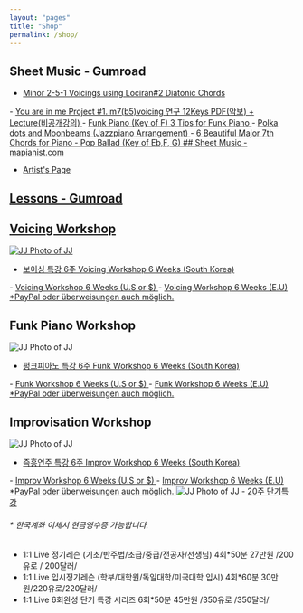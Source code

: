 ```yaml
---
layout: "pages"
title: "Shop"
permalink: /shop/
---
```


## Sheet Music - Gumroad

- <a href="https://gumroad.com/jazzydusmusic#mSlRxY" target="_blank">
    Minor 2-5-1 Voicings using Lociran#2 Diatonic Chords
</a>
- <a href="https://gumroad.com/jazzydusmusic#rQKhu" target="_blank">
    You are in me Project #1. m7(b5)voicing 연구 12Keys PDF(악보) + Lecture(비공개강의)
</a>
- <a href="https://gumroad.com/jazzydusmusic#gFFEsD" target="_blank">
    Funk Piano (Key of F) 3 Tips for Funk Piano
</a>
- <a href="https://gumroad.com/jazzydusmusic#JCupaZ" target="_blank">
    Polka dots and Moonbeams (Jazzpiano Arrangement)
</a>
- <a href="https://jazzydusmusic.gumroad.com/l/rScwd" target="_blank">
    6 Beautiful Major 7th Chords for Piano
- <a href="https://jazzydusmusic.gumroad.com/l/yThDM" target="_blank">
    Pop Ballad (Key of Eb,F, G)  
## Sheet Music - mapianist.com

- <a href="https://www.mapianist.com/profile/670590/main" target="_blank">
    Artist's Page

## Lessons - Gumroad
## Voicing Workshop
<img src="https://jjmusic-online.github.io/assets/images/voicingfoto.jpeg" alt="JJ Photo of JJ"
	title="Photo of JJ" style="min-width: 10px" />
- <a href="https://jazzydusmusic.gumroad.com/l/tfiojd" target="_blank">
    보이싱 특강 6주 Voicing Workshop 6 Weeks (South Korea)
</a>
- <a href="https://jazzydusmusic.gumroad.com/l/dxvyy" target="_blank">
    Voicing Workshop 6 Weeks (U.S or $)
</a>  
- <a href="https://jazzydusmusic.gumroad.com/l/qmczn" target="_blank">
    Voicing Workshop 6 Weeks (E.U) *PayPal oder überweisungen auch möglich.
</a> 

## Funk Piano Workshop

<img src="https://jjmusic-online.github.io/assets/images/funkfoto.jpeg" alt="JJ Photo of JJ"
	title="Photo of JJ" style="min-width: 10px" />
- <a href="https://jazzydusmusic.gumroad.com/l/kyjzp" target="_blank">
    펑크피아노 특강 6주 Funk Workshop 6 Weeks (South Korea)
</a> 
- <a href="https://jazzydusmusic.gumroad.com/l/nnxst" target="_blank">
    Funk Workshop 6 Weeks (U.S or $)
</a>  
- <a href="https://jazzydusmusic.gumroad.com/l/egqokm" target="_blank">
    Funk Workshop 6 Weeks (E.U) *PayPal oder überweisungen auch möglich.
</a>  

## Improvisation Workshop

<img src="https://jjmusic-online.github.io/assets/images/improfoto.jpeg" alt="JJ Photo of JJ"
	title="Photo of JJ" style="min-width: 10px" />
- <a href="https://jazzydusmusic.gumroad.com/l/rutuv" target="_blank">
    즉흥연주 특강 6주 Improv Workshop 6 Weeks (South Korea)
</a>  
- <a href="https://jazzydusmusic.gumroad.com/l/wehwc" target="_blank">
    Improv Workshop 6 Weeks (U.S or $)
</a>
- <a href="https://jazzydusmusic.gumroad.com/l/iazso" target="_blank">
    Improv Workshop 6 Weeks (E.U) *PayPal oder überweisungen auch möglich.
 </a> 
<img src="https://jjmusic-online.github.io/assets/images/piano20weeks.jpg" alt="JJ Photo of JJ"
	title="Photo of JJ" style="min-width: 10px" />
- <a href="https://jazzydusmusic.gumroad.com/l/smbtql" target="_blank">
    20주 단기특강
 </a>   
       
###### * 한국계좌 이체시 현금영수증 가능합니다.  

 - 1:1 Live 정기레슨 (기초/반주법/초급/중급/전공자/선생님) 4회*50분 27만원 /200유로 / 200달러/
 - 1:1 Live 입시정기레슨 (학부/대학원/독일대학/미국대학 입시)  4회*60분 30만원/220유로/220달러/
 - 1:1 Live 6회완성 단기 특강 시리즈 6회*50분 45만원 /350유로 /350달러/
